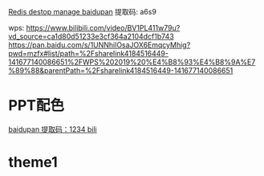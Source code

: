 



[Redis destop manage baidupan](https://pan.baidu.com/s/1C2WLnhXqiS3wuJKzPqJdkQ)
 提取码: a6s9

wps:
https://www.bilibili.com/video/BV1PL411w79u?vd_source=ca1d80d51233e3cf364a2104dcf1b743
https://pan.baidu.com/s/1UNNhilOsaJOX6EmqcyMhig?pwd=mzfx#list/path=%2Fsharelink4184516449-141677140086651%2FWPS%202019%20%E4%B8%93%E4%B8%9A%E7%89%88&parentPath=%2Fsharelink4184516449-141677140086651



# PPT配色

[baidupan 提取码：1234 ](https://pan.baidu.com/s/1PNj3xl4DsOlvAEQ3Ddtd4Q)	[bili](https://www.bilibili.com/video/BV1ES4y1T7S6?vd_source=ca1d80d51233e3cf364a2104dcf1b743)	































































# theme1
